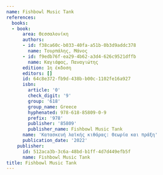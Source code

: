 ```yaml
---
name: Fishbowl Music Tank
references:
  books:
  - book:
      area: Θεσσαλονίκη
      authors:
      - id: f38ca60c-b033-40fa-a51b-0b3d9addc378
        name: Τουρπάλης, Μάνος
      - id: f9edb76f-ea29-4b62-a3d4-626c9521dffb
        name: Καγιάφας, Παναγιώτης
      edition: 1η έκδοση
      editors: []
      id: 64c8e372-fb9d-438b-b00c-1102fe16a927
      isbn:
        article: '0'
        check_digit: '9'
        group: '618'
        group_name: Greece
        hyphenated: 978-618-85809-0-9
        prefix: '978'
        publisher: '85809'
        publisher_name: Fishbowl Music Tank
      name: 'Κατασκευή λαϊκής κιθάρας: Θεωρία και πράξη'
      publication_date: '2022'
    publisher:
      id: 512aca3b-3c6a-48bd-b1ff-4d7d449efb5f
      name: Fishbowl Music Tank
title: Fishbowl Music Tank
---
```


